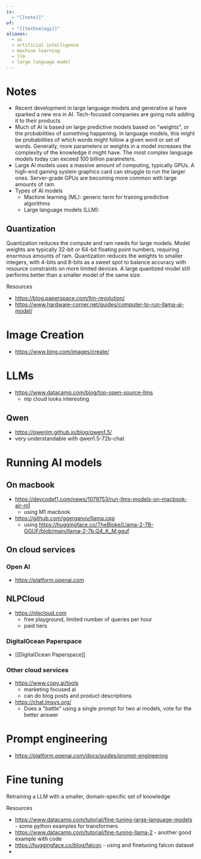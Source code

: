 ```yaml
---
is:
  - "[[note]]"
of:
  - "[[technology]]"
aliases:
  - ai
  - artificial intelligence
  - machine learning
  - llm
  - large language model
---
```

# Notes
- Recent development in large language models and generative ai have sparked a new era in AI. Tech-focused companies are going nuts adding it to their products
- Much of AI is based on large predictive models based on "weights", or the probabilities of something happening. In language models, this might be probabilities of which words might follow a given word or set of words. Generally, more parameters or weights in a model increases the complexity of the knowledge it might have. The most complex language models today can exceed 100 billion parameters.
- Large AI models uses a massive amount of computing, typically GPUs. A high-end gaming system graphics card can struggle to run the larger ones. Server-grade GPUs are becoming more common with large amounts of ram.
- Types of AI models
	- Machine learning (ML): generic term for training predictive algorithms
	- Large language models (LLM): 

## Quantization
Quantization reduces the compute and ram needs for large models. Model weights are typically 32-bit or 64-bit floating point numbers, requiring enormous amounts of ram. Quantization reduces the weights to smaller integers, with 4-bits and 8-bits as a sweet spot to balance accuracy with resource constraints on more limited devices. A large quantized model still performs better than a smaller model of the same size.

Resources
- https://blog.paperspace.com/llm-revolution/
- https://www.hardware-corner.net/guides/computer-to-run-llama-ai-model/

# Image Creation
- https://www.bing.com/images/create/

# LLMs
- https://www.datacamp.com/blog/top-open-source-llms
	- nlp cloud looks interesting
## Qwen
- https://qwenlm.github.io/blog/qwen1.5/
- very understandable with qwen1.5-72b-chat
# Running AI models
## On macbook
- https://devcodef1.com/news/1079753/run-llms-models-on-macbook-air-m1
	- using M1 macbook
- https://github.com/ggerganov/llama.cpp
	- using https://huggingface.co/TheBloke/Llama-2-7B-GGUF/blob/main/llama-2-7b.Q4_K_M.gguf
## On cloud services
### Open AI
- https://platform.openai.com
## NLPCloud
- https://nlpcloud.com
	- free playground, limited number of queries per hour
	- paid tiers
### DigitalOcean Paperspace
- [[DigitalOcean Paperspace]]
### Other cloud services
- https://www.copy.ai/tools
	- marketing focused ai
	- can do blog posts and product descriptions
- https://chat.lmsys.org/
	- Does a "battle" using a single prompt for two ai models, vote for the better answer

# Prompt engineering
- https://platform.openai.com/docs/guides/prompt-engineering

# Fine tuning
Retraining a LLM with a smaller, domain-specific set of knowledge

Resources
- https://www.datacamp.com/tutorial/fine-tuning-large-language-models - some python examples for transformers
- https://www.datacamp.com/tutorial/fine-tuning-llama-2 - another good example with code
- https://huggingface.co/blog/falcon - using and finetuning falcon dataset
- 